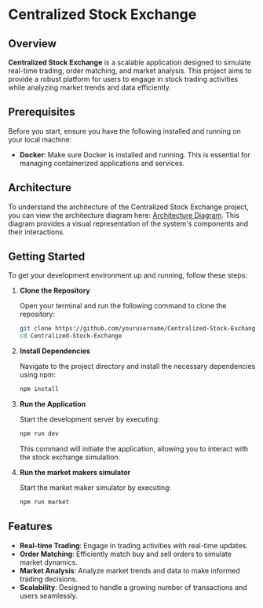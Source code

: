 # Centralized Stock Exchange

## Overview

**Centralized Stock Exchange** is a scalable application designed to simulate real-time trading, order matching, and market analysis. This project aims to provide a robust platform for users to engage in stock trading activities while analyzing market trends and data efficiently.

## Prerequisites

Before you start, ensure you have the following installed and running on your local machine:

- **Docker**: Make sure Docker is installed and running. This is essential for managing containerized applications and services.

## Architecture

To understand the architecture of the Centralized Stock Exchange project, you can view the architecture diagram here: [Architecture Diagram](https://excalidraw.com/#json=7O-8ZyyzfAggAVhpzW2Ds,uBgxLlrsduv0ps9u4nu7ag). This diagram provides a visual representation of the system's components and their interactions.

## Getting Started

To get your development environment up and running, follow these steps:

1. **Clone the Repository**

   Open your terminal and run the following command to clone the repository:

   ```bash
   git clone https://github.com/yourusername/Centralized-Stock-Exchange.git
   cd Centralized-Stock-Exchange
   ```

2. **Install Dependencies**

   Navigate to the project directory and install the necessary dependencies using npm:

   ```bash
   npm install
   ```

3. **Run the Application**

   Start the development server by executing:

   ```bash
   npm run dev
   ```

   This command will initiate the application, allowing you to interact with the stock exchange simulation.

4. **Run the market makers simulator**

   Start the market maker simulator by executing:

   ```bash
   npm run market
   ```

## Features

- **Real-time Trading**: Engage in trading activities with real-time updates.
- **Order Matching**: Efficiently match buy and sell orders to simulate market dynamics.
- **Market Analysis**: Analyze market trends and data to make informed trading decisions.
- **Scalability**: Designed to handle a growing number of transactions and users seamlessly.
